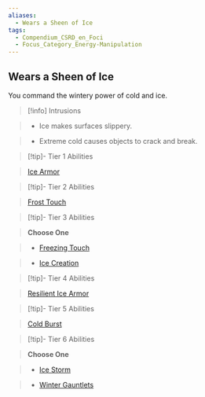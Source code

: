 ```yaml
---
aliases:
  - Wears a Sheen of Ice
tags:
  - Compendium_CSRD_en_Foci
  - Focus_Category_Energy-Manipulation
---
```

  
    
## Wears a Sheen of Ice    
You command the wintery power of cold and ice.    
  
>[!info] Intrusions    
>- Ice makes surfaces slippery.    
>- Extreme cold causes objects to crack and break.    
  
  
>[!tip]- Tier 1 Abilities    
> [Ice Armor](Ice-Armor.md)    
  
  
>[!tip]- Tier 2 Abilities    
> [Frost Touch](Frost-Touch.md)    
  
  
>[!tip]- Tier 3 Abilities    
> **Choose One**    
>- [Freezing Touch](Freezing-Touch.md)    
>- [Ice Creation](Ice-Creation.md)    
  
  
>[!tip]- Tier 4 Abilities    
> [Resilient Ice Armor](Resilient-Ice-Armor.md)    
  
  
>[!tip]- Tier 5 Abilities    
> [Cold Burst](Cold-Burst.md)    
  
  
>[!tip]- Tier 6 Abilities    
> **Choose One**    
>- [Ice Storm](Ice-Storm.md)    
>- [Winter Gauntlets](Winter-Gauntlets.md)